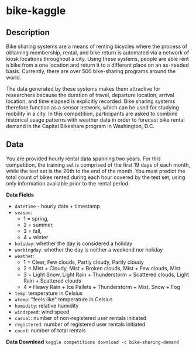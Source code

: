 # bike-kaggle
 
## Description

Bike sharing systems are a means of renting bicycles where the process of obtaining membership, rental, and bike return is automated via a network of kiosk locations throughout a city. Using these systems, people are able rent a bike from a one location and return it to a different place on an as-needed basis. Currently, there are over 500 bike-sharing programs around the world.

The data generated by these systems makes them attractive for researchers because the duration of travel, departure location, arrival location, and time elapsed is explicitly recorded. Bike sharing systems therefore function as a sensor network, which can be used for studying mobility in a city. In this competition, participants are asked to combine historical usage patterns with weather data in order to forecast bike rental demand in the Capital Bikeshare program in Washington, D.C.

## Data 
You are provided hourly rental data spanning two years. For this competition, the training set is comprised of the first 19 days of each month, while the test set is the 20th to the end of the month. You must predict the total count of bikes rented during each hour covered by the test set, using only information available prior to the rental period.

**Data Fields**

-   `datetime` - hourly date + timestamp  
-   `season`:  
    -   1 = spring, 
    -   2 = summer, 
    -   3 = fall, 
    -   4 = winter 
-   `holiday`: whether the day is considered a holiday
-   `workingday`: whether the day is neither a weekend nor holiday
-   `weathe`r:
    -   1 = Clear, Few clouds, Partly cloudy, Partly cloudy
    -   2 = Mist + Cloudy, Mist + Broken clouds, Mist + Few clouds, Mist
    -   3 = Light Snow, Light Rain + Thunderstorm + Scattered clouds, Light Rain + Scattered clouds
    -   4 = Heavy Rain + Ice Pallets + Thunderstorm + Mist, Snow + Fog 
-   `temp`: temperature in Celsius
-   `atemp`: "feels like" temperature in Celsius
-   `humidity`: relative humidity
-   `windspeed`: wind speed
-   `casual`: number of non-registered user rentals initiated
-   `registered`: number of registered user rentals initiated
-   `count`: number of total rentals

**Data Download**
`kaggle competitions download -c bike-sharing-demand`
